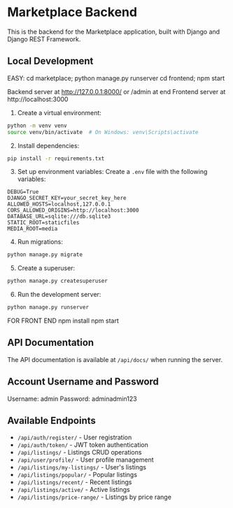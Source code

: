 
# Marketplace Backend

This is the backend for the Marketplace application, built with Django and Django REST Framework.

## Local Development

EASY:
cd marketplace; python manage.py runserver
cd frontend; npm start

Backend server at http://127.0.0.1:8000/
or /admin at end
Frontend server at http://localhost:3000

1. Create a virtual environment:
```bash
python -m venv venv
source venv/bin/activate  # On Windows: venv\Scripts\activate
```

2. Install dependencies:
```bash
pip install -r requirements.txt
```

3. Set up environment variables:
Create a `.env` file with the following variables:
```env
DEBUG=True
DJANGO_SECRET_KEY=your_secret_key_here
ALLOWED_HOSTS=localhost,127.0.0.1
CORS_ALLOWED_ORIGINS=http://localhost:3000
DATABASE_URL=sqlite:///db.sqlite3
STATIC_ROOT=staticfiles
MEDIA_ROOT=media
```

4. Run migrations:
```bash
python manage.py migrate
```

5. Create a superuser:
```bash
python manage.py createsuperuser
```

6. Run the development server:
```bash
python manage.py runserver
```

FOR FRONT END
npm install
npm start


## API Documentation

The API documentation is available at `/api/docs/` when running the server.

## Account Username and Password

Username: admin
Password: adminadmin123

## Available Endpoints

- `/api/auth/register/` - User registration
- `/api/auth/token/` - JWT token authentication
- `/api/listings/` - Listings CRUD operations
- `/api/user/profile/` - User profile management
- `/api/listings/my-listings/` - User's listings
- `/api/listings/popular/` - Popular listings
- `/api/listings/recent/` - Recent listings
- `/api/listings/active/` - Active listings
- `/api/listings/price-range/` - Listings by price range 
